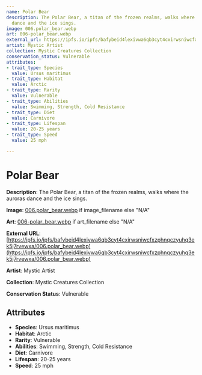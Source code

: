 ```yaml
---
name: Polar Bear
description: The Polar Bear, a titan of the frozen realms, walks where the auroras
  dance and the ice sings.
image: 006.polar_bear.webp
art: 006-polar_bear.webp
external_url: https://ipfs.io/ipfs/bafybeid4lexivwa6qb3cyt4cxirwsniwcfxzphnqczyuhq3ek5j7rvewxa/006.polar_bear.webp
artist: Mystic Artist
collection: Mystic Creatures Collection
conservation_status: Vulnerable
attributes:
- trait_type: Species
  value: Ursus maritimus
- trait_type: Habitat
  value: Arctic
- trait_type: Rarity
  value: Vulnerable
- trait_type: Abilities
  value: Swimming, Strength, Cold Resistance
- trait_type: Diet
  value: Carnivore
- trait_type: Lifespan
  value: 20-25 years
- trait_type: Speed
  value: 25 mph

---
```


# Polar Bear

**Description**: The Polar Bear, a titan of the frozen realms, walks where the auroras dance and the ice sings.

**Image**: [006.polar_bear.webp](./006.polar_bear.webp) if image_filename else "N/A"

**Art**: [006-polar_bear.webp](./006-polar_bear.webp) if art_filename else "N/A"

**External URL**: [https://ipfs.io/ipfs/bafybeid4lexivwa6qb3cyt4cxirwsniwcfxzphnqczyuhq3ek5j7rvewxa/006.polar_bear.webp](https://ipfs.io/ipfs/bafybeid4lexivwa6qb3cyt4cxirwsniwcfxzphnqczyuhq3ek5j7rvewxa/006.polar_bear.webp)

**Artist**: Mystic Artist

**Collection**: Mystic Creatures Collection

**Conservation Status**: Vulnerable

## Attributes
- **Species**: Ursus maritimus
- **Habitat**: Arctic
- **Rarity**: Vulnerable
- **Abilities**: Swimming, Strength, Cold Resistance
- **Diet**: Carnivore
- **Lifespan**: 20-25 years
- **Speed**: 25 mph
